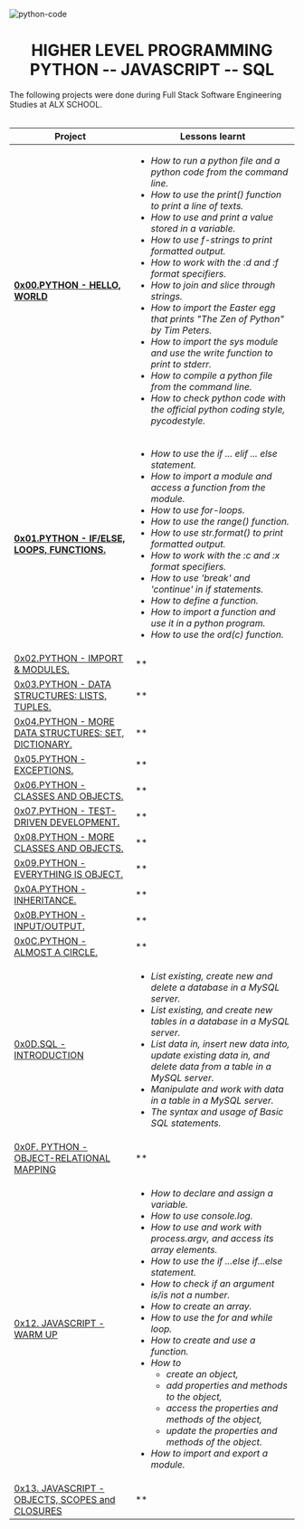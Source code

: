 ![python-code](https://user-images.githubusercontent.com/104820502/192988661-4e0920fa-346e-4ba4-b4da-4f769e6aa66a.jpeg)

<h1 align="center"><b>HIGHER LEVEL PROGRAMMING <br />PYTHON -- JAVASCRIPT -- SQL</b></h1>

The following projects were done during Full Stack Software Engineering Studies at ALX SCHOOL.
<br><br>

|Project|Lessons learnt|
|---|---|
|[**0x00.PYTHON - HELLO, WORLD**](https://github.com/GM-Samuelstein/alx-higher_level_programming/tree/master/0x00-python-hello_world)|*<ul><li>How to run a python file and a python code from the command line.</li><li>How to use the print() function to print a line of texts.</li><li>How to use and print a value stored in a variable.</li><li>How to use f-strings to print formatted output.</li><li>How to work with the :d and :f format specifiers.</li><li>How to join and slice through strings.</li><li>How to import the Easter egg that prints "The Zen of Python" by Tim Peters.</li><li>How to import the sys module and use the write function to print to stderr.</li><li>How to compile a python file from the command line.</li><li>How to check python code with the official python coding style, pycodestyle.</li></ul>*|
|[**0x01.PYTHON - IF/ELSE, LOOPS, FUNCTIONS.**](https://github.com/GM-Samuelstein/alx-higher_level_programming/tree/master/0x01-python-if_else_loops_functions)|*<ul><li>How to use the if ... elif ... else statement.</li><li>How to import a module and access a function from the module.</li><li>How to use for-loops.</li><li>How to use the range() function.</li><li>How to use str.format() to print formatted output.</li><li>How to work with the :c and :x format specifiers.</li><li>How to use 'break' and 'continue' in if statements.</li><li>How to define a function.</li><li>How to import a function and use it in a python program.</li><li>How to use the ord(c) function.</li></ul>*|
|[0x02.PYTHON - IMPORT & MODULES.](https://github.com/GM-Samuelstein/alx-higher_level_programming/tree/master/0x02-python-import_modules)|**|
|[0x03.PYTHON - DATA STRUCTURES: LISTS, TUPLES.](https://github.com/GM-Samuelstein/alx-higher_level_programming/tree/master/0x03-python-data_structures)|**|
|[0x04.PYTHON - MORE DATA STRUCTURES: SET, DICTIONARY.](https://github.com/GM-Samuelstein/alx-higher_level_programming/tree/master/0x04-python-more_data_structures)|**|
|[0x05.PYTHON - EXCEPTIONS.](https://github.com/GM-Samuelstein/alx-higher_level_programming/tree/master/0x05-python-exceptions)|**|
|[0x06.PYTHON - CLASSES AND OBJECTS.](https://github.com/GM-Samuelstein/alx-higher_level_programming/tree/master/0x06-python-classes)|**|
|[0x07.PYTHON - TEST-DRIVEN DEVELOPMENT.](https://github.com/GM-Samuelstein/alx-higher_level_programming/tree/master/0x07-python-test_driven_development)|**|
|[0x08.PYTHON - MORE CLASSES AND OBJECTS.](https://github.com/GM-Samuelstein/alx-higher_level_programming/tree/master/0x08-python-more_classes)|**|
|[0x09.PYTHON - EVERYTHING IS OBJECT.](https://github.com/GM-Samuelstein/alx-higher_level_programming/tree/master/0x09-python-everything_is_object)|**|
|[0x0A.PYTHON - INHERITANCE.](https://github.com/GM-Samuelstein/alx-higher_level_programming/tree/master/0x0A-python-inheritance)|**|
|[0x0B.PYTHON - INPUT/OUTPUT.](https://github.com/GM-Samuelstein/alx-higher_level_programming/tree/master/0x0B-python-input_output)|**|
|[0x0C.PYTHON - ALMOST A CIRCLE.](https://github.com/GM-Samuelstein/alx-higher_level_programming/tree/master/0x0C-python-almost_a_circle)|**|
|[0x0D.SQL - INTRODUCTION](https://github.com/GM-Samuelstein/alx-higher_level_programming/tree/master/0x0D-SQL_introduction)|*<ul><li>List existing, create new and delete a database in a MySQL server.</li><li>List existing, and create new tables in a database in a MySQL server.</li><li>List data in, insert new data into, update existing data in, and delete data from a table in a MySQL server.</li><li>Manipulate and work with data in a table in a MySQL server.</li><li>The syntax and usage of Basic SQL statements.</li> </ul>*|[0x0E.SQL - MORE QUERIES](https://github.com/GM-Samuelstein/alx-higher_level_programming/tree/master/0x0E-SQL_more_queries)|*<ul><li>Create a new user, grant the new user privileges and show all the privileges that a user has.</li><li>Add DEFAULT, NOT NULL, PRIMARY KEY, FOREIGN KEY, AUTO GENERATE and UNIQUE attributes to fields in a table.</li><li>Manipulate and work with data from different tables using SQL SUBQUERY and SQL JOIN.</li></ul>*|
|[0x0F. PYTHON - OBJECT-RELATIONAL MAPPING](https://github.com/GM-Samuelstein/alx-higher_level_programming/tree/master/0x0F-python-object_relational_mapping)|**|
|[0x12. JAVASCRIPT - WARM UP](https://github.com/GM-Samuelstein/alx-higher_level_programming/tree/master/0x12-javascript-warm_up)|*<ul><li>How to declare and assign a variable.</li><li>How to use console.log.</li><li>How to use and work with process.argv, and access its array elements.</li><li>How to use the if ...else if...else statement.</li><li>How to check if an argument is/is not a number.</li><li>How to create an array.</li><li>How to use the for and while loop.</li><li>How to create and use a function.</li><li>How to <ul><li>create an object,</li><li>add properties and methods to the object,</li><li>access the properties and methods of the object,</li><li>update the properties and methods of the object.</li></ul></li><li>How to import and export a module.</li></ul>*|
|[0x13. JAVASCRIPT - OBJECTS, SCOPES and CLOSURES](https://github.com/GM-Samuelstein/alx-higher_level_programming/tree/master/0x13-javascript_objects_scopes_closures)|**|
